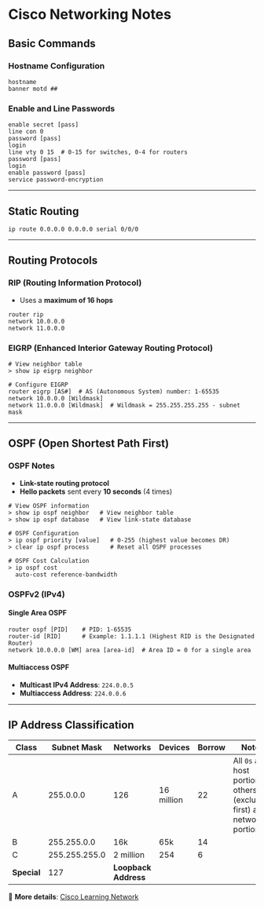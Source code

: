 # Cisco Networking Notes

## **Basic Commands**

### **Hostname Configuration**

```cisco
hostname
banner motd ##
```

### **Enable and Line Passwords**

```cisco
enable secret [pass]
line con 0
password [pass]
login
line vty 0 15  # 0-15 for switches, 0-4 for routers
password [pass]
login
enable password [pass]
service password-encryption
```

---

## **Static Routing**

```cisco
ip route 0.0.0.0 0.0.0.0 serial 0/0/0
```

---

## **Routing Protocols**

### **RIP (Routing Information Protocol)**

- Uses a **maximum of 16 hops**

```cisco
router rip
network 10.0.0.0
network 11.0.0.0
```

### **EIGRP (Enhanced Interior Gateway Routing Protocol)**

```cisco
# View neighbor table
> show ip eigrp neighbor

# Configure EIGRP
router eigrp [AS#]  # AS (Autonomous System) number: 1-65535
network 10.0.0.0 [Wildmask]
network 11.0.0.0 [Wildmask]  # Wildmask = 255.255.255.255 - subnet mask
```

---

## **OSPF (Open Shortest Path First)**

### **OSPF Notes**

- **Link-state routing protocol**
- **Hello packets** sent every **10 seconds** (4 times)

```cisco
# View OSPF information
> show ip ospf neighbor   # View neighbor table
> show ip ospf database   # View link-state database

# OSPF Configuration
> ip ospf priority [value]   # 0-255 (highest value becomes DR)
> clear ip ospf process      # Reset all OSPF processes

# OSPF Cost Calculation
> ip ospf cost
  auto-cost reference-bandwidth
```

### **OSPFv2 (IPv4)**

#### **Single Area OSPF**

```cisco
router ospf [PID]    # PID: 1-65535
router-id [RID]      # Example: 1.1.1.1 (Highest RID is the Designated Router)
network 10.0.0.0 [WM] area [area-id]  # Area ID = 0 for a single area
```

#### **Multiaccess OSPF**

- **Multicast IPv4 Address**: `224.0.0.5`
- **Multiaccess Address**: `224.0.0.6`

---

## **IP Address Classification**

| Class       | Subnet Mask   | Networks             | Devices    | Borrow | Notes                                                                    |
| ----------- | ------------- | -------------------- | ---------- | ------ | ------------------------------------------------------------------------ |
| A           | 255.0.0.0     | 126                  | 16 million | 22     | All `0s` are host portion, others (excluding first) are network portions |
| B           | 255.255.0.0   | 16k                  | 65k        | 14     |                                                                          |
| C           | 255.255.255.0 | 2 million            | 254        | 6      |                                                                          |
| **Special** | 127           | **Loopback Address** |            |        |                                                                          |

📌 **More details**: [Cisco Learning Network](https://learningnetwork.cisco.com/s/question/0D53i00000Kt4O3CAJ/class-a-b-c)

